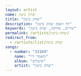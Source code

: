 ```yaml
---
layout: artist
name: יצחק ביטון
title: "יצחק ביטון"
description: "דף האמן יצחק ביטון"
keywords: "שירים, מוזיקה, יצחק ביטון"
permalink: /artists/יצחק-ביטון/
redirect_from:
  - /artists/list/יצחק ביטון
songs:
  - number: "33169"
    name: "ותאמר דיי"
    album: "סינגלים"
    artist: "יצחק ביטון"
---
```

